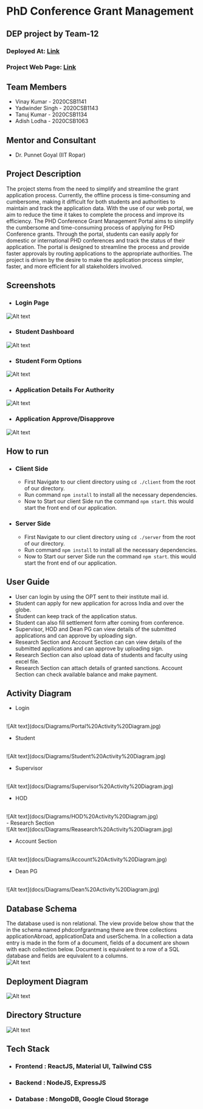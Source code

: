 # PhD Conference Grant Management 
## DEP project by Team-12 
### Deployed At: <a href="http://172.30.2.244/"> Link </a>
### Project Web Page: <a href="https://sites.google.com/view/goyalpuneet/phd-conference-grants"> Link </a>



## Team Members
- Vinay Kumar - 2020CSB1141
- Yadwinder Singh - 2020CSB1143
- Tanuj Kumar - 2020CSB1134
- Adish Lodha - 2020CSB1063

## Mentor and Consultant
- Dr. Punnet Goyal (IIT Ropar)

## Project Description
The project stems from the need to simplify and streamline the grant application process. Currently, the offline process is time-consuming and cumbersome, making it difficult for both students and authorities to maintain and track the application data. 
With the use of our web portal, we aim to reduce the time it takes to complete the process and improve its efficiency.
The PHD Conference Grant Management Portal aims to simplify the cumbersome and time-consuming process of applying for PHD Conference grants. 
Through the portal, students can easily apply for domestic or international PHD conferences and track the status of their application. 
The portal is designed to streamline the process and provide faster approvals by routing applications to the appropriate authorities. 
The project is driven by the desire to make the application process simpler, faster, and more efficient for all stakeholders involved.

## Screenshots
- ### Login Page
![Alt text](docs/Screenshots/login.png)

- ### Student Dashboard
![Alt text](docs/Screenshots/student%20dashboard.png)

- ### Student Form Options
![Alt text](docs/Screenshots/form%20options.png)

- ### Application Details For Authority 
![Alt text](docs/Screenshots/Application%20details.png)

- ### Application Approve/Disapprove
![Alt text](docs/Screenshots/approve.png)


## How to run
- ### Client Side
    - First Navigate to our client directory using `cd ./client` from the root of our directory.
    - Run command `npm install` to install all the necessary dependencies.
    - Now to Start our client Side run the command `npm start`. this would start the front end of our application.

- ### Server Side
    - First Navigate to our client directory using `cd ./server` from the root of our directory.
    - Run command `npm install` to install all the necessary dependencies.
    - Now to Start our server Side run the command `npm start`. this would start the front end of our application.


## User Guide
- User can login by using the OPT sent to their institute mail id.
- Student can apply for new application for across India and over the globe.
- Student can keep track of the application status.
- Student can also fill settlement form after coming from conference.
- Supervisor, HOD and Dean PG can view details of the submitted applications and can approve by uploading sign.
- Research Section and Account Section can can view details of the submitted applications and can approve by uploading sign.
- Research Section can also upload data of students and faculty using excel file.
- Research Section can attach details of granted sanctions.
Account Section can check available balance and make payment. 

## Activity Diagram
- Login 
<br/>
![Alt text](docs/Diagrams/Portal%20Activity%20Diagram.jpg)
<br/>

- Student
<br/>
![Alt text](docs/Diagrams/Student%20Activity%20Diagram.jpg)
<br/>

- Supervisor        
<br/>   
![Alt text](docs/Diagrams/Supervisor%20Activity%20Diagram.jpg)
<br/>

- HOD
<br/>
![Alt text](docs/Diagrams/HOD%20Activity%20Diagram.jpg)
<br/>
- Research Section
<br/>
![Alt text](docs/Diagrams/Reasearch%20Activity%20Diagram.jpg)
<br/>

- Account Section
<br/>
![Alt text](docs/Diagrams/Account%20Activity%20Diagram.jpg)
<br/>

- Dean PG
<br/>
![Alt text](docs/Diagrams/Dean%20Activity%20Diagram.jpg)     
<br/>                                                         

## Database Schema
The database used is non relational. The view provide below show that the in the schema named phdconfgrantmang there are three collections applicationAbroad, applicationData and userSchema. In a collection a data entry  is made in the form of a document, fields of a document are shown with each collection below. Document is equivalent to a row of a SQL database and fields are equivalent to a columns.
<br/>
![Alt text](docs/Diagrams/Database.jpg)
<br/>

## Deployment Diagram
![Alt text](docs/Diagrams/Deployment%20Diagram.png)

## Directory Structure
![Alt text](docs/Diagrams/directory%20structure.jpg)

## Tech Stack
- ### Frontend : ReactJS, Material UI, Tailwind CSS
- ### Backend : NodeJS, ExpressJS
- ### Database : MongoDB, Google Cloud Storage




